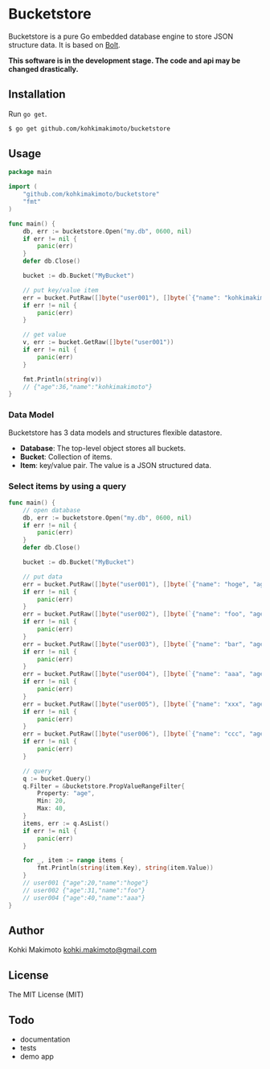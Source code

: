 # Bucketstore

Bucketstore is a pure Go embedded database engine to store JSON structure data.
It is based on [Bolt](https://github.com/boltdb/bolt).

**This software is in the development stage. The code and api may be changed drastically.**

## Installation

Run `go get`.

```sh
$ go get github.com/kohkimakimoto/bucketstore
```

## Usage

```go
package main

import (
	"github.com/kohkimakimoto/bucketstore"
	"fmt"
)

func main() {
	db, err := bucketstore.Open("my.db", 0600, nil)
	if err != nil {
		panic(err)
	}
	defer db.Close()

	bucket := db.Bucket("MyBucket")

	// put key/value item
	err = bucket.PutRaw([]byte("user001"), []byte(`{"name": "kohkimakimoto", "age": 36}`))
	if err != nil {
		panic(err)
	}

	// get value
	v, err := bucket.GetRaw([]byte("user001"))
	if err != nil {
		panic(err)
	}

	fmt.Println(string(v))
	// {"age":36,"name":"kohkimakimoto"}
}
```

### Data Model

Bucketstore has 3 data models and structures flexible datastore.

* **Database**: The top-level object stores all buckets.
* **Bucket**: Collection of items.
* **Item**: key/value pair. The value is a JSON structured data.


### Select items by using a query

```go
func main() {
	// open database
	db, err := bucketstore.Open("my.db", 0600, nil)
	if err != nil {
		panic(err)
	}
	defer db.Close()

	bucket := db.Bucket("MyBucket")

	// put data
	err = bucket.PutRaw([]byte("user001"), []byte(`{"name": "hoge", "age": 20}`))
	if err != nil {
		panic(err)
	}
	err = bucket.PutRaw([]byte("user002"), []byte(`{"name": "foo", "age": 31}`))
	if err != nil {
		panic(err)
	}
	err = bucket.PutRaw([]byte("user003"), []byte(`{"name": "bar", "age": 18}`))
	if err != nil {
		panic(err)
	}
	err = bucket.PutRaw([]byte("user004"), []byte(`{"name": "aaa", "age": 40}`))
	if err != nil {
		panic(err)
	}
	err = bucket.PutRaw([]byte("user005"), []byte(`{"name": "xxx", "age": 41}`))
	if err != nil {
		panic(err)
	}
	err = bucket.PutRaw([]byte("user006"), []byte(`{"name": "ccc", "age": 50}`))
	if err != nil {
		panic(err)
	}

	// query
	q := bucket.Query()
	q.Filter = &bucketstore.PropValueRangeFilter{
		Property: "age",
		Min: 20,
		Max: 40,
	}
	items, err := q.AsList()
	if err != nil {
		panic(err)
	}

	for _, item := range items {
		fmt.Println(string(item.Key), string(item.Value))
	}
	// user001 {"age":20,"name":"hoge"}
	// user002 {"age":31,"name":"foo"}
	// user004 {"age":40,"name":"aaa"}
}
```

## Author

Kohki Makimoto <kohki.makimoto@gmail.com>

## License

The MIT License (MIT)

## Todo

* documentation
* tests
* demo app
